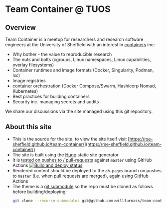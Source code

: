 # Team Container @ TUOS

## Overview

Team Container is a meetup for researchers and research software engineers at the University of Sheffield with an interest in [containers](https://en.wikipedia.org/wiki/OS-level_virtualization) inc:
 - Why bother - the value to reproducible research
 - The nuts and bolts (cgroups, Linux namespaces, Linux capabilities, overlay filesystems)
 - Container runtimes and image formats (Docker, Singularity, Podman, lxc)
 - Image registries
 - container orchestration (Docker Compose/Swarm, Hashicorp Nomad, Kubernetes)
 - Best practices for building containers
 - Security inc. managing secrets and audits

We share our discussions via the site managed using this git repository.

## About this site
  - This is the source for the site; to view the site itself visit [https://rse-sheffield.github.io/team-container/](https://rse-sheffield.github.io/team-container/)
  - The site is built using the [Hugo](https://gohugo.io/) static site generator
  - It is [tested on pushes to / pull-requests](https://github.com/willfurnass/team-container/actions) against `master` using GitHub Actions
    [![Build and deploy status](https://img.shields.io/github/workflow/status/willfurnass/team-container/build_and_deploy/master.svg)](https://github.com/willfurnass/team-container/actions)
  - Rendered content should be deployed to the `gh-pages` branch on pushes to `master` (i.e. when pull requests are merged), again using GitHub Actions
  - The theme is a [git submodule](https://git-scm.com/book/en/v2/Git-Tools-Submodules) so the repo must be cloned as follows before building/deploying:
    ```sh
    git clone --recurse-submodules git@github.com:willfurnass/team-container.git
    ```
